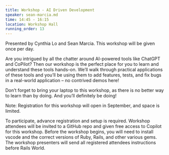 ```yaml
---
title: Workshop - AI Driven Development
speaker: sean-marcia.md
time: 14:45 - 16:15
location: Workshop Hall
running_order: 13
---
```


Presented by Cynthia Lo and Sean Marcia. This workshop will be given once per day.

Are you intrigued by all the chatter around AI-powered tools like ChatGPT and CoPilot? Then our workshop is the perfect place for you to learn and understand these tools hands-on. We’ll walk through practical applications of these tools and you’ll be using them to add features, tests, and fix bugs in a real-world application – no contrived demos here!

Don’t forget to bring your laptop to this workshop, as there is no better way to learn than by doing. And you’ll definitely be doing!

Note: Registration for this workshop will open in September, and space is limited.

To participate, advance registration and setup is required. Workshop attendees will be invited to a GitHub repo and given free access to Copilot for this workshop. Before the workshop begins, you will need to install vscode and the correct versions of Ruby, Rails, and other various gems. The workshop presenters will send all registered attendees instructions before Rails World.
